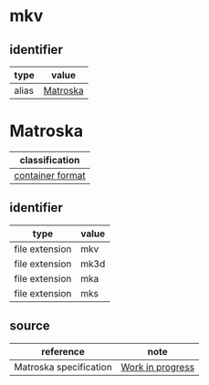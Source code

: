 # mkv

## identifier
| type              | value
| ----------------- | -----
| alias             | [Matroska](#Matroska)

# Matroska
| classification
| --------------
| [container format](container.md)

## identifier
| type              | value
| ----------------- | -----
| file extension    | mkv
| file extension    | mk3d
| file extension    | mka
| file extension    | mks

## source
| reference | note
| --------- | ----
| Matroska specification | [Work in progress](https://github.com/Matroska-Org/matroska-specification)
